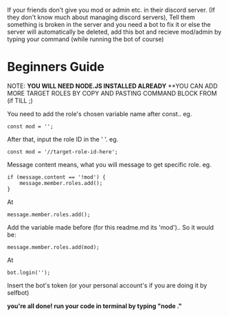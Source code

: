 If your friends don't give you mod or admin etc. in their discord server. (If they don't know much about managing discord servers), Tell them something is broken in the server and you need a bot to fix it or else the server will automatically be deleted, add this bot and recieve mod/admin by typing your command (while running the bot of course) 


# Beginners Guide

NOTE: **YOU WILL NEED NODE.JS INSTALLED ALREADY**
**YOU CAN ADD MORE TARGET ROLES BY COPY AND PASTING COMMAND BLOCK FROM (if TILL ;)

 You need to add the role's chosen variable name after const.. eg.

    const mod = '';

After that, input the role ID in the '    '. eg.

    const mod = '//target-role-id-here';

Message content means, what you will message to get specific role. eg.

    if (message.content == '!mod') {
        message.member.roles.add();
    }

At

    message.member.roles.add();
    
Add the variable made before (for this readme.md its 'mod').. So it would be:

    message.member.roles.add(mod);

At 

    bot.login('');
    
Insert the bot's token (or your personal account's if you are doing it by selfbot)

**you're all done! run your code in terminal by typing "node ."**
